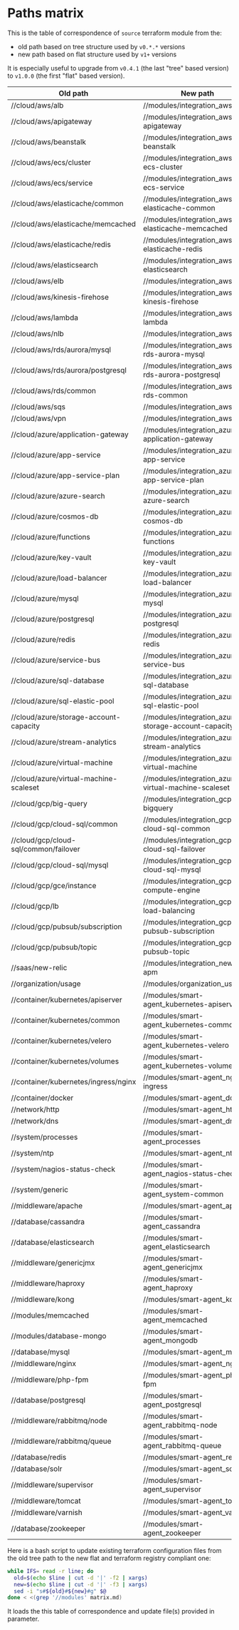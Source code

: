 # Paths matrix

<!-- START doctoc generated TOC please keep comment here to allow auto update -->
<!-- DON'T EDIT THIS SECTION, INSTEAD RE-RUN doctoc TO UPDATE -->



<!-- END doctoc generated TOC please keep comment here to allow auto update -->

This is the table of correspondence of `source` terraform module from the:
- old path based on tree structure used by `v0.*.*` versions
- new path based on flat structure used by `v1+` versions

It is especially useful to upgrade from `v0.4.1` (the last "tree" based version) to `v1.0.0`
(the first "flat" based version).

| Old path                               | New path                                             |
| -------------------------------------- | ---------------------------------------------------- |
| //cloud/aws/alb                        | //modules/integration_aws-alb                        |
| //cloud/aws/apigateway                 | //modules/integration_aws-apigateway                 |
| //cloud/aws/beanstalk                  | //modules/integration_aws-beanstalk                  |
| //cloud/aws/ecs/cluster                | //modules/integration_aws-ecs-cluster                |
| //cloud/aws/ecs/service                | //modules/integration_aws-ecs-service                |
| //cloud/aws/elasticache/common         | //modules/integration_aws-elasticache-common         |
| //cloud/aws/elasticache/memcached      | //modules/integration_aws-elasticache-memcached      |
| //cloud/aws/elasticache/redis          | //modules/integration_aws-elasticache-redis          |
| //cloud/aws/elasticsearch              | //modules/integration_aws-elasticsearch              |
| //cloud/aws/elb                        | //modules/integration_aws-elb                        |
| //cloud/aws/kinesis-firehose           | //modules/integration_aws-kinesis-firehose           |
| //cloud/aws/lambda                     | //modules/integration_aws-lambda                     |
| //cloud/aws/nlb                        | //modules/integration_aws-nlb                        |
| //cloud/aws/rds/aurora/mysql           | //modules/integration_aws-rds-aurora-mysql           |
| //cloud/aws/rds/aurora/postgresql      | //modules/integration_aws-rds-aurora-postgresql      |
| //cloud/aws/rds/common                 | //modules/integration_aws-rds-common                 |
| //cloud/aws/sqs                        | //modules/integration_aws-sqs                        |
| //cloud/aws/vpn                        | //modules/integration_aws-vpn                        |
| //cloud/azure/application-gateway      | //modules/integration_azure-application-gateway      |
| //cloud/azure/app-service              | //modules/integration_azure-app-service              |
| //cloud/azure/app-service-plan         | //modules/integration_azure-app-service-plan         |
| //cloud/azure/azure-search             | //modules/integration_azure-azure-search             |
| //cloud/azure/cosmos-db                | //modules/integration_azure-cosmos-db                |
| //cloud/azure/functions                | //modules/integration_azure-functions                |
| //cloud/azure/key-vault                | //modules/integration_azure-key-vault                |
| //cloud/azure/load-balancer            | //modules/integration_azure-load-balancer            |
| //cloud/azure/mysql                    | //modules/integration_azure-mysql                    |
| //cloud/azure/postgresql               | //modules/integration_azure-postgresql               |
| //cloud/azure/redis                    | //modules/integration_azure-redis                    |
| //cloud/azure/service-bus              | //modules/integration_azure-service-bus              |
| //cloud/azure/sql-database             | //modules/integration_azure-sql-database             |
| //cloud/azure/sql-elastic-pool         | //modules/integration_azure-sql-elastic-pool         |
| //cloud/azure/storage-account-capacity | //modules/integration_azure-storage-account-capacity |
| //cloud/azure/stream-analytics         | //modules/integration_azure-stream-analytics         |
| //cloud/azure/virtual-machine          | //modules/integration_azure-virtual-machine          |
| //cloud/azure/virtual-machine-scaleset | //modules/integration_azure-virtual-machine-scaleset |
| //cloud/gcp/big-query                  | //modules/integration_gcp-bigquery                   |
| //cloud/gcp/cloud-sql/common           | //modules/integration_gcp-cloud-sql-common           |
| //cloud/gcp/cloud-sql/common/failover  | //modules/integration_gcp-cloud-sql-failover         |
| //cloud/gcp/cloud-sql/mysql            | //modules/integration_gcp-cloud-sql-mysql            |
| //cloud/gcp/gce/instance               | //modules/integration_gcp-compute-engine             |
| //cloud/gcp/lb                         | //modules/integration_gcp-load-balancing             |
| //cloud/gcp/pubsub/subscription        | //modules/integration_gcp-pubsub-subscription        |
| //cloud/gcp/pubsub/topic               | //modules/integration_gcp-pubsub-topic               |
| //saas/new-relic                       | //modules/integration_newrelic-apm                   |
| //organization/usage                   | //modules/organization_usage                         |
| //container/kubernetes/apiserver       | //modules/smart-agent_kubernetes-apiserver           |
| //container/kubernetes/common          | //modules/smart-agent_kubernetes-common              |
| //container/kubernetes/velero          | //modules/smart-agent_kubernetes-velero              |
| //container/kubernetes/volumes         | //modules/smart-agent_kubernetes-volumes             |
| //container/kubernetes/ingress/nginx   | //modules/smart-agent_nginx-ingress                  |
| //container/docker                     | //modules/smart-agent_docker                         |
| //network/http                         | //modules/smart-agent_http                           |
| //network/dns                          | //modules/smart-agent_dns                            |
| //system/processes                     | //modules/smart-agent_processes                      |
| //system/ntp                           | //modules/smart-agent_ntp                            |
| //system/nagios-status-check           | //modules/smart-agent_nagios-status-check            |
| //system/generic                       | //modules/smart-agent_system-common                  |
| //middleware/apache                    | //modules/smart-agent_apache                         |
| //database/cassandra                   | //modules/smart-agent_cassandra                      |
| //database/elasticsearch               | //modules/smart-agent_elasticsearch                  |
| //middleware/genericjmx                | //modules/smart-agent_genericjmx                     |
| //middleware/haproxy                   | //modules/smart-agent_haproxy                        |
| //middleware/kong                      | //modules/smart-agent_kong                           |
| //modules/memcached                    | //modules/smart-agent_memcached                      |
| //modules/database-mongo               | //modules/smart-agent_mongodb                        |
| //database/mysql                       | //modules/smart-agent_mysql                          |
| //middleware/nginx                     | //modules/smart-agent_nginx                          |
| //middleware/php-fpm                   | //modules/smart-agent_php-fpm                        |
| //database/postgresql                  | //modules/smart-agent_postgresql                     |
| //middleware/rabbitmq/node             | //modules/smart-agent_rabbitmq-node                  |
| //middleware/rabbitmq/queue            | //modules/smart-agent_rabbitmq-queue                 |
| //database/redis                       | //modules/smart-agent_redis                          |
| //database/solr                        | //modules/smart-agent_solr                           |
| //middleware/supervisor                | //modules/smart-agent_supervisor                     |
| //middleware/tomcat                    | //modules/smart-agent_tomcat                         |
| //middleware/varnish                   | //modules/smart-agent_varnish                        |
| //database/zookeeper                   | //modules/smart-agent_zookeeper                      |

Here is a bash script to update existing terraform configuration files from the old tree path to
the new flat and terraform registry compliant one:

```bash
while IFS= read -r line; do
  old=$(echo $line | cut -d '|' -f2 | xargs)
  new=$(echo $line | cut -d '|' -f3 | xargs)
  sed -i "s#${old}#${new}#g" $@
done < <(grep '//modules' matrix.md)
```

It loads the this table of correspondence and update file(s) provided in parameter.
